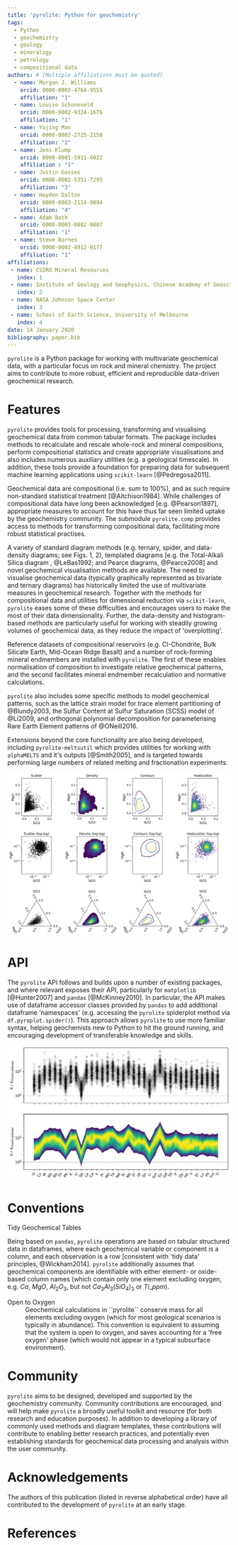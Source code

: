 ```yaml
---
title: 'pyrolite: Python for geochemistry'
tags:
  - Python
  - geochemistry
  - geology
  - mineralogy
  - petrology
  - compositional data
authors: # (Multiple affiliations must be quoted)
  - name: Morgan J. Williams
    orcid: 0000-0003-4764-9555
    affiliation: "1"
  - name: Louise Schoneveld
    orcid: 0000-0002-9324-1676
    affiliation: "1"
  - name: Yajing Mao
    orcid: 0000-0002-2725-2158
    affiliation: "2"
  - name: Jens Klump
    orcid: 0000-0001-5911-6022
    affiliation : "1"
  - name: Justin Gosses
    orcid: 0000-0002-5351-7295
    affiliation: "3"
  - name: Hayden Dalton
    orcid: 0000-0003-2114-9894
    affiliation: "4"
  - name: Adam Bath
    orcid: 0000-0003-0882-0807
    affiliation: "1"
  - name: Steve Barnes
    orcid: 0000-0002-4912-9177
    affiliation: "1"
affiliations:
 - name: CSIRO Mineral Resources
   index: 1
 - name: Institute of Geology and Geophysics, Chinese Academy of Geosciences
   index: 2
 - name: NASA Johnson Space Center
   index: 3
 - name: School of Earth Science, University of Melbourne
   index: 4
date: 14 January 2020
bibliography: paper.bib
---
```


<!-- 250-1000 words -->

``pyrolite`` is a Python package for working with multivariate geochemical data, with a particular focus on rock and mineral chemistry.
The project aims to contribute to more robust, efficient and reproducible data-driven geochemical research.

# Features

``pyrolite`` provides tools for processing, transforming and visualising geochemical data from common tabular formats.
The package includes methods to recalculate and rescale whole-rock and mineral compositions, perform compositional statistics and create appropriate visualisations and also includes numerous auxiliary utilities (e.g. a geological timescale).
In addition, these tools provide a foundation for preparing data for subsequent machine learning applications using ``scikit-learn``  [@Pedregosa2011].

Geochemical data are compositional (i.e. sum to 100%), and as such require non-standard statistical treatment [@Aitchison1984]. While challenges of compositional data have long been acknowledged [e.g. @Pearson1897], appropriate measures to account for this have thus far seen limited uptake by the geochemistry community. The submodule ``pyrolite.comp`` provides access to methods for transforming compositional data, facilitating more robust statistical practises.

A variety of standard diagram methods (e.g. ternary, spider, and data-density diagrams; see Figs. 1, 2), templated diagrams [e.g. the Total-Alkali Silica diagram , @LeBas1992; and Pearce diagrams, @Pearce2008] and novel geochemical visualisation methods are available.
The need to visualise geochemical data (typically graphically represented as bivariate and ternary diagrams) has historically limited the use of multivariate measures in geochemical research.
Together with the methods for compositional data and utilities for dimensional reduction via ``scikit-learn``, ``pyrolite`` eases some of these difficulties and encourages users to make the most of their data dimensionality.
Further, the data-density and histogram-based methods are particularly useful for working with steadily growing volumes of geochemical data, as they reduce the impact of 'overplotting'.

Reference datasets of compositional reservoirs (e.g. CI-Chondrite, Bulk Silicate Earth, Mid-Ocean Ridge Basalt) and a number of rock-forming mineral endmembers are installed with ``pyrolite``.
The first of these enables normalisation of composition to investigate relative geochemical patterns, and the second facilitates mineral endmember recalculation and normative calculations.

``pyrolite`` also includes some specific methods to model geochemical patterns, such as the lattice strain model for trace element partitioning of @Blundy2003, the Sulfur Content at Sulfur Saturation (SCSS) model of @Li2009, and orthogonal polynomial decomposition for parameterising Rare Earth Element patterns of @ONeill2016.

Extensions beyond the core functionality are also being developed, including ``pyrolite-meltsutil`` which provides utilities for working with ``alphaMELTS`` and it's outputs [@Smith2005], and is targeted towards performing large numbers of related melting and fractionation experiments.

![Example of different bivariate and ternary diagrams, highlighting the ability to visualise data distribution.](sphx_glr_heatscatter_001.png)

# API

The ``pyrolite`` API follows and builds upon a number of existing packages, and where relevant exposes their API, particularly for ``matplotlib`` [@Hunter2007] and ``pandas`` [@McKinney2010].
In particular, the API makes use of dataframe accessor classes provided by ``pandas`` to add additional dataframe 'namespaces' (e.g. accessing the ``pyrolite`` spiderplot method via `df.pyroplot.spider()`).
This approach allows ``pyrolite`` to use more familiar syntax, helping geochemists new to Python to hit the ground running, and encouraging development of transferable knowledge and skills.

![Standard and density-mode spider diagrams generated from a synthetic dataset centred around an Enriched- Mid-Ocean Ridge Basalt composition [@Sun1989], normalised to Primitive Mantle [@Palme2014]. Elements are ordered based on a proxy for trace element 'incompatibility' during mantle melting [e.g. as used by @Hofmann2014].](sphx_glr_spider_005.png)

# Conventions

<dl>
<dt>
Tidy Geochemical Tables
</dt>

Being based on ``pandas``, ``pyrolite`` operations are based on tabular structured data in dataframes, where each geochemical variable or component is a column, and each observation is a row [consistent with 'tidy data' principles, @Wickham2014].
``pyrolite`` additionally assumes that geochemical components are identifiable with either element- or oxide-based column names (which contain only one element excluding oxygen, e.g. $Ca$, $MgO$, $Al_2O_3$, but not $Ca_3Al_3(SiO_4){_3}$ or $Ti\_ppm$).

<dt>
Open to Oxygen
</dt>

<dd>
Geochemical calculations in ``pyrolite`` conserve mass for all elements excluding oxygen (which for most geological scenarios is typically in abundance).
This convention is equivalent to assuming that the system is open to oxygen, and saves accounting for a 'free oxygen' phase (which would not appear in a typical subsurface environment).
<dd>

</dl>

# Community

``pyrolite`` aims to be designed, developed and supported by the geochemistry community.
Community contributions are encouraged, and will help make ``pyrolite`` a broadly useful toolkit and resource (for both research and education purposes).
In addition to developing a library of commonly used methods and diagram templates, these contributions will contribute to enabling better research practices, and potentially even establishing standards for geochemical data processing and analysis within the user community.

# Acknowledgements

The authors of this publication (listed in reverse alphabetical order) have all contributed to the development of ``pyrolite`` at an early stage.

# References
